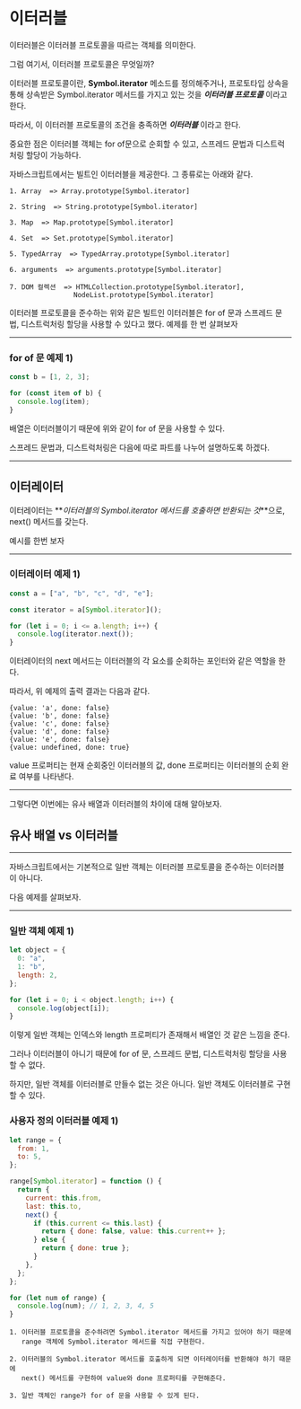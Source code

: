 # **이터러블**

이터러블은 이터러블 프로토콜을 따르는 객체를 의미한다.

그럼 여기서, 이터러블 프로토콜은 무엇일까?

이터러블 프로토콜이란, **Symbol.iterator** 메소드를 정의해주거나, 프로토타입 상속을 통해 상속받은 Symbol.iterator 메서드를 가지고 있는 것을 **_이터러블 프로토콜_** 이라고 한다.

따라서, 이 이터러블 프로토콜의 조건을 충족하면 **_이터러블_** 이라고 한다.

중요한 점은 이터러블 객체는 for of문으로 순회할 수 있고, 스프레드 문법과 디스트럭처링 할당이 가능하다.

자바스크립트에서는 빌트인 이터러블을 제공한다. 그 종류로는 아래와 같다.

```
1. Array  => Array.prototype[Symbol.iterator]

2. String  => String.prototype[Symbol.iterator]

3. Map  => Map.prototype[Symbol.iterator]

4. Set  => Set.prototype[Symbol.iterator]

5. TypedArray  => TypedArray.prototype[Symbol.iterator]

6. arguments  => arguments.prototype[Symbol.iterator]

7. DOM 컬렉션  => HTMLCollection.prototype[Symbol.iterator],
                NodeList.prototype[Symbol.iterator]
```

이터러블 프로토콜을 준수하는 위와 같은 빌트인 이터러블은 for of 문과 스프레드 문법, 디스트럭처링 할당을 사용할 수 있다고 했다. 예제를 한 번 살펴보자

---

### **for of 문 예제 1)**

```js
const b = [1, 2, 3];

for (const item of b) {
  console.log(item);
}
```

배열은 이터러블이기 때문에 위와 같이 for of 문을 사용할 수 있다.

스프레드 문법과, 디스트럭처링은 다음에 따로 파트를 나누어 설명하도록 하겠다.

---

## **이터레이터**

이터레이터는 **_이터러블의 Symbol.iterator 메서드를 호출하면 반환되는 것_**으로, next() 메서드를 갖는다.

예시를 한번 보자

---

### **이터레이터 예제 1)**

```js
const a = ["a", "b", "c", "d", "e"];

const iterator = a[Symbol.iterator]();

for (let i = 0; i <= a.length; i++) {
  console.log(iterator.next());
}
```

이터레이터의 next 메서드는 이터러블의 각 요소를 순회하는 포인터와 같은 역할을 한다.

따라서, 위 예제의 출력 결과는 다음과 같다.

```
{value: 'a', done: false}
{value: 'b', done: false}
{value: 'c', done: false}
{value: 'd', done: false}
{value: 'e', done: false}
{value: undefined, done: true}
```

value 프로퍼티는 현재 순회중인 이터러블의 값, done 프로퍼티는 이터러블의 순회 완료 여부를 나타낸다.

---

그렇다면 이번에는 유사 배열과 이터러블의 차이에 대해 알아보자.

## **유사 배열 vs 이터러블**

---

자바스크립트에서는 기본적으로 일반 객체는 이터러블 프로토콜을 준수하는 이터러블이 아니다.

다음 예제를 살펴보자.

---

### **일반 객체 예제 1)**

```js
let object = {
  0: "a",
  1: "b",
  length: 2,
};

for (let i = 0; i < object.length; i++) {
  console.log(object[i]);
}
```

이렇게 일반 객체는 인덱스와 length 프로퍼티가 존재해서 배열인 것 같은 느낌을 준다.

그러나 이터러블이 아니기 때문에 for of 문, 스프레드 문법, 디스트럭처링 할당을 사용할 수 없다.

하지만, 일반 객체를 이터러블로 만들수 없는 것은 아니다. 일반 객체도 이터러블로 구현할 수 있다.

### **사용자 정의 이터러블 예제 1)**

```js
let range = {
  from: 1,
  to: 5,
};

range[Symbol.iterator] = function () {
  return {
    current: this.from,
    last: this.to,
    next() {
      if (this.current <= this.last) {
        return { done: false, value: this.current++ };
      } else {
        return { done: true };
      }
    },
  };
};

for (let num of range) {
  console.log(num); // 1, 2, 3, 4, 5
}
```

```
1. 이터러블 프로토콜을 준수하려면 Symbol.iterator 메서드를 가지고 있어야 하기 때문에
   range 객체에 Symbol.iterator 메서드를 직접 구현한다.

2. 이터러블의 Symbol.iterator 메서드를 호출하게 되면 이터레이터를 반환해야 하기 때문에
   next() 메서드를 구현하여 value와 done 프로퍼티를 구현해준다.

3. 일반 객체인 range가 for of 문을 사용할 수 있게 된다.
```
